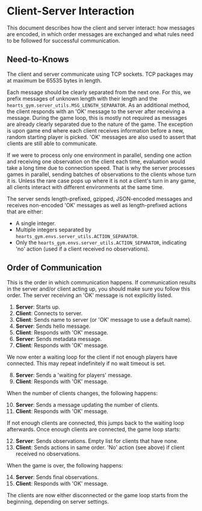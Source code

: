 <link rel="stylesheet" href="style.css">

# Client-Server Interaction

This document describes how the client and server interact: how
messages are encoded, in which order messages are exchanged and what
rules need to be followed for successful communication.

## Need-to-Knows

The client and server communicate using TCP sockets. TCP packages may
at maximum be 65535 bytes in length.

Each message should be clearly separated from the next one. For this,
we prefix messages of unknown length with their length and the
`hearts_gym.server_utils.MSG_LENGTH_SEPARATOR`. As an additional
method, the client responds with an 'OK' message to the server after
receiving a message. During the game loop, this is mostly not required
as messages are already clearly separated due to the nature of the
game. The exception is upon game end where each client receives
information before a new, random starting player is picked. 'OK'
messages are also used to assert that clients are still able to
communicate.

If we were to process only one environment in parallel, sending one
action and receiving one observation on the client each time,
evaluation would take a long time due to connection speed. That is why
the server processes games in parallel, sending batches of
observations to the clients whose turn it is. Unless the rare case
pops up where it is not a client's turn in any game, all clients
interact with different environments at the same time.

The server sends length-prefixed, gzipped, JSON-encoded messages and
receives non-encoded 'OK' messages as well as length-prefixed actions
that are either:
- A single integer.
- Multiple integers separated by
  `hearts_gym.envs.server_utils.ACTION_SEPARATOR`.
- Only the `hearts_gym.envs.server_utils.ACTION_SEPARATOR`, indicating
  'no' action (used if a client received no observations).

## Order of Communication

This is the order in which communication happens. If communication
results in the server and/or client acting up, you should make sure
you follow this order. The server receiving an 'OK' message is not
explicitly listed.

1. **Server**: Starts up.
2. **Client**: Connects to server.
3. **Client**: Sends name to server (or 'OK' message to use a default
   name).
4. **Server**: Sends hello message.
5. **Client**: Responds with 'OK' message.
6. **Server**: Sends metadata message.
7. **Client**: Responds with 'OK' message.

We now enter a waiting loop for the client if not enough players have
connected. This may repeat indefinitely if no wait timeout is set.

8. **Server**: Sends a 'waiting for players' message.
9. **Client**: Responds with 'OK' message.

When the number of clients changes, the following happens:

10. **Server**: Sends a message updating the number of clients.
11. **Client**: Responds with 'OK' message.

If not enough clients are connected, this jumps back to the waiting
loop afterwards. Once enough clients are connected, the game loop
starts:

12. **Server**: Sends observations. Empty list for clients that have
    none.
13. **Client**: Sends actions in same order. 'No' action (see above)
    if client received no observations.

When the game is over, the following happens:

14. **Server**: Sends final observations.
15. **Client**: Responds with 'OK' message.

The clients are now either disconnected or the game loop starts from
the beginning, depending on server settings.
